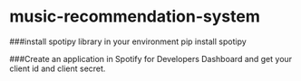 # music-recommendation-system

###install spotipy library in your environment 
pip install spotipy

###Create an application in Spotify for Developers Dashboard and get your client id and client secret. 
